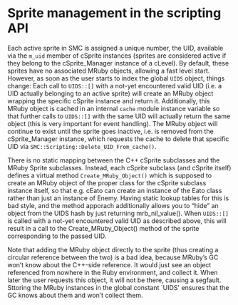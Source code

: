 Sprite management in the scripting API
======================================

Each active sprite in SMC is assigned a unique number, the UID, available
via the `m_uid` member of cSprite instances (sprites are considered active
if they belong to the cSprite_Manager instance of a cLevel). By default,
these sprites have no associated MRuby objects, allowing a fast level start.
However, as soon as the user starts to index the global `UIDS` object, things
change: Each call to `UIDS::[]` with a not-yet encountered valid UID (i.e. a
UID actually belonging to an active sprite) will create an MRuby object
wrapping the specific cSprite instance and return it. Additionally, this
MRuby object is cached in an internal `cache` module instance variable so
that further calls to `UIDS::[]` with the same UID will actually return
the same object (this is very important for event handling). The MRuby
object will continue to exist until the sprite goes inactive, i.e. is
removed from the cSprite_Manager instance, which requests the cache to
delete that specific UID via `SMC::Scripting::Delete_UID_From_cache()`.

There is no static mapping between the C++ cSprite subclasses and the
MRuby Sprite subclasses. Instead, each cSprite subclass (and cSprite
itself) defines a virtual method `Create_MRuby_Object()` which is supposed
to create an MRuby object of the proper class for the cSprite subclass
instance itself, so that e.g. cEato can create an instance of the Eato
class rather than just an instance of Enemy. Having static lookup tables
for this is bad style, and the method apporach additionally allows you
to “hide” an object from the UIDS hash by just returning mrb_nil_value().
When `UIDS::[]` is called with a not-yet encountered valid UID as described
above, this will result in a call to the Create_MRuby_Object() method of
the sprite corresponding to the passed UID.

Note that adding the MRuby object directly to the sprite (thus
creating a circular reference between the two) is a bad idea, because
MRuby’s GC won’t know about the C++-side reference. It would just see
an object referenced from nowhere in the Ruby environment, and collect
it. When later the user requests this object, it will not be there,
causing a segfault. Sttoring the MRuby instances in the global constant
`UIDS' ensures that the GC knows about them and won’t collect them.

